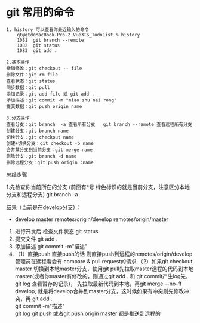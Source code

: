 # git 常用的命令

```
1. history 可以查看你最近输入的命令
    qt@qtdeMacBook-Pro-2 Vue3TS_TodoList % history
    1081  git branch --remote
    1082  git status
    1083  git add .
 
2.基本操作
撤销修改：git checkout -- file
删除文件：git rm file
查看状态：git status
同步数据：git pull
添加记录：git add file 或 git add .
添加描述：git commit -m "miao shu nei rong"
提交数据：git push origin name

3.分支操作
查看分支：git branch  -a 查看所有分支   git branch --remote 查看远程所有分支
创建分支：git branch name
切换分支：git checkout name
创建+切换分支：git checkout -b name
合并某分支到当前分支：git merge name
删除分支：git branch -d name
删除远程分支：git push origin :name

```
总结步骤

1.先检查你当前所在的分支 (前面有*号 绿色标识的就是当前分支，注意区分本地分支和远程分支)
git branch -a

结果（当前是在develop分支）：
* develop
  master
  remotes/origin/develop
  remotes/origin/master
  
1. 进行开发后 检查文件状态 git status
2. 提交文件 git add .
3. 添加描述 git commit -m"描述"
4. （1）直接push  直接push的话 则直接push到远程的remotes/origin/develop 
       管理员在远程看会有 compare & pull request的请求
   （2）如果git checkout master 切换到本地master分支，使用git pull先拉取master远程的代码到本地master(或者你master有修改的，则通过git add . 和 git commit产生log先， git log 查看暂存的记录)， 先拉取最新代码到本地，再git merge --no-ff develop, 就是将develop合并到master分支，这时候如果有冲突则先修改冲突，再
   git add .  
   git commit -m"描述"  
   git log 
   git push 或者git push origin master 都是推送到远程的
